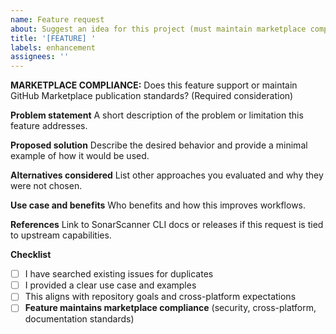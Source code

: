 ```yaml
---
name: Feature request
about: Suggest an idea for this project (must maintain marketplace compliance)
title: '[FEATURE] '
labels: enhancement
assignees: ''
---
```


**MARKETPLACE COMPLIANCE:** Does this feature support or maintain GitHub Marketplace publication standards? (Required consideration)

**Problem statement**
A short description of the problem or limitation this feature addresses.

**Proposed solution**
Describe the desired behavior and provide a minimal example of how it would be used.

**Alternatives considered**
List other approaches you evaluated and why they were not chosen.

**Use case and benefits**
Who benefits and how this improves workflows.

**References**
Link to SonarScanner CLI docs or releases if this request is tied to upstream capabilities.

**Checklist**
- [ ] I have searched existing issues for duplicates
- [ ] I provided a clear use case and examples
- [ ] This aligns with repository goals and cross-platform expectations
- [ ] **Feature maintains marketplace compliance** (security, cross-platform, documentation standards)
